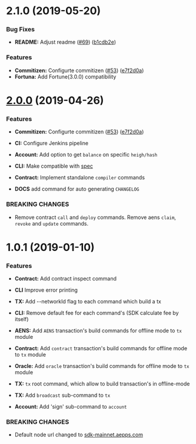 # 2.1.0 (2019-05-20)


### Bug Fixes

* **README:** Adjust readme ([#69](https://github.com/aeternity/aepp-cli-js/issues/69)) ([b1cdb2e](https://github.com/aeternity/aepp-cli-js/commit/b1cdb2e))


### Features

* **Commitizen:** Configurte commitizen ([#53](https://github.com/aeternity/aepp-cli-js/issues/53)) ([e7f2d0a](https://github.com/aeternity/aepp-cli-js/commit/e7f2d0a))
* **Fortuna:** Add Fortune(3.0.0) compatibility


# [2.0.0](https://github.com/aeternity/aepp-cli-js/compare/1.0.1...2.0.0) (2019-04-26)


### Features

* **Commitizen:** Configurte commitizen ([#53](https://github.com/aeternity/aepp-cli-js/issues/53)) ([e7f2d0a](https://github.com/aeternity/aepp-cli-js/commit/e7f2d0a))


* **CI:** Configure Jenkins pipeline 


* **Account:** Add option to get `balance` on specific `heigh/hash` 


* **CLI:** Make compatible with [spec](https://hackmd.aepps.com/EwEwhgbMAMDMDGBaCAjArEgLLYAzRYIA7CItJgIzCUAcOY0IQA==)


* **Contract:** Implement standalone `compiler` commands


* **DOCS** add command for auto generating `CHANGELOG`


### BREAKING CHANGES

* Remove contract `call` and `deploy` commands. Remove aens `claim`, `revoke` and
`update` commands.



# 1.0.1 (2019-01-10)


### Features

* **Contract:** Add contract inspect command


* **CLI** Improve error printing


* **TX:** Add --networkId flag to each command which build a tx


* **CLI:** Remove default fee for each command's (SDK calculate fee by itself)


* **AENS:** Add `AENS` transaction's build commands for offline mode to `tx` module


* **Contract:** Add `contract` transaction's build commands for offline mode to `tx` module


* **Oracle:** Add `oracle` transaction's build commands for offline mode to `tx` module


* **TX:** `tx` root command, which allow to build transaction's in offline-mode


* **TX:** Add `broadcast` sub-command to `tx`


* **Account:** Add 'sign' sub-command to `account`


### BREAKING CHANGES

- Default node url changed to [sdk-mainnet.aepps.com](https://sdk-mainnet.aepps.com/v2/status)
